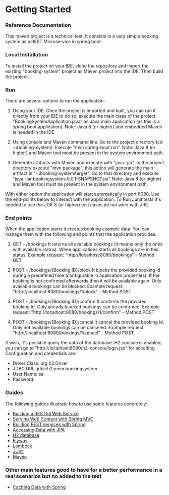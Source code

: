 # Getting Started

### Reference Documentation
This maven project is a technical test. It consists in a very simple booking system as a REST Microservice in spring boot.

### Local Installation
To install the project on your IDE, clone the repository and import the existing "booking-system" project as Maven project into the IDE. Then build the project.

### Run
There are several options to run the application:

1. Using your IDE.
Once the project is imported and built, you can run it directly from your IDE to do so, execute the main class of the project "BookingSystemApplication.java" as Java main application (as this is a spring boot application). 
Note: Java 8 (or higher) and embedded Maven is needed in the IDE. 

2. Using console and Maven command line.
Go to the project directory (cd ~\booking-system). Execute "mvn spring-boot:run".
Note: Java 8 (or higher) and Maven tool must be present in the system environment path.

3. Generate artifacts with Maven and execute with "java -jar".
In the project directory execute "mvn package", this action will generate the main artifact in "~\booking-system\target".
Go to that directory and execute "java -jar bookingsystem-0.0.1-SNAPSHOT.jar"
Note: Java 8 (or higher) and Maven tool must be present in the system environment path.

With either option the application will start automatically in port 8080. Use the end-points below to interact with the application.
To Run Junit tests it's needed to use the JDK 8 (or higher) test cases do not work with JRE.


### End points
When the application starts it creates booking example data. You can manage them with the following end points that the application provides.

1. GET - /bookings
It returns all available bookings (it means only the ones with available status). When applications starts all bookings are in this status.
Example request: "http://localhost:8080/bookings" - Method GET

2. POST - /bookings/{Booking ID}/block
It blocks the provided booking id during a predefined time (configurable in application properties). If the booking is not confirmed afterwards then it will be available again.
Only available bookings can be blocked.
Example request: "http://localhost:8080/bookings/1/block" - Method POST

3. POST - /bookings/{Booking ID}/confirm
It confirms the provided booking id. Only already blocked bookings can be confirmed.
Example request: "http://localhost:8080/bookings/1/confirm" - Method POST

4. POST - /bookings/{Booking ID}/cancel
It cancel the provided booking id. Only not available bookings can be canceled.
Example request: "http://localhost:8080/bookings/1/cancel" - Method POST

If wish, it's possible query the data of the database. H2 console is enabled, you can go to "http://localhost:8080/h2-console/login.jsp" for acceding.
Configuration and credentials are:

* Driver Class: org.h2.Driver
* JDBC URL: jdbc:h2:mem:bookingsystem
* User Name: sa
* Password: <leave empty>


### Guides
The following guides illustrate how to use some features concretely:

* [Building a RESTful Web Service](https://spring.io/guides/gs/rest-service/)
* [Serving Web Content with Spring MVC](https://spring.io/guides/gs/serving-web-content/)
* [Building REST services with Spring](https://spring.io/guides/tutorials/bookmarks/)
* [Accessing Data with JPA](https://spring.io/guides/gs/accessing-data-jpa/)
* [H2 database](https://www.h2database.com/html/main.html)
* [Flyway](https://flywaydb.org/)
* [Lombock](https://projectlombok.org/)
* [JUnit](https://junit.org/junit4/)
* [Maven](https://maven.apache.org/)

### Other main features good to have for a better performance in a real scenarios but no added to the test
* [Caching Data with Spring](https://spring.io/guides/gs/caching/)
